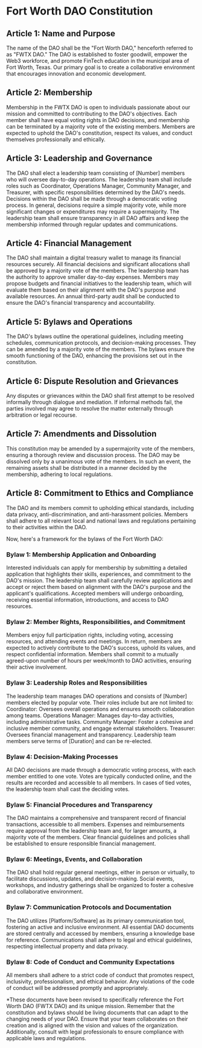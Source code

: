 # Fort Worth DAO Constitution

## Article 1: Name and Purpose

The name of the DAO shall be the "Fort Worth DAO," henceforth referred to as "FWTX DAO."
The DAO is established to foster goodwill, empower the Web3 workforce, and promote FinTech education in the municipal area of Fort Worth, Texas. Our primary goal is to create a collaborative environment that encourages innovation and economic development.

## Article 2: Membership

Membership in the FWTX DAO is open to individuals passionate about our mission and committed to contributing to the DAO's objectives.
Each member shall have equal voting rights in DAO decisions, and membership can be terminated by a majority vote of the existing members.
Members are expected to uphold the DAO's constitution, respect its values, and conduct themselves professionally and ethically.

## Article 3: Leadership and Governance

The DAO shall elect a leadership team consisting of [Number] members who will oversee day-to-day operations. The leadership team shall include roles such as Coordinator, Operations Manager, Community Manager, and Treasurer, with specific responsibilities determined by the DAO's needs.
Decisions within the DAO shall be made through a democratic voting process. In general, decisions require a simple majority vote, while more significant changes or expenditures may require a supermajority.
The leadership team shall ensure transparency in all DAO affairs and keep the membership informed through regular updates and communications.

## Article 4: Financial Management

The DAO shall maintain a digital treasury wallet to manage its financial resources securely.
All financial decisions and significant allocations shall be approved by a majority vote of the members. The leadership team has the authority to approve smaller day-to-day expenses.
Members may propose budgets and financial initiatives to the leadership team, which will evaluate them based on their alignment with the DAO's purpose and available resources.
An annual third-party audit shall be conducted to ensure the DAO's financial transparency and accountability.

## Article 5: Bylaws and Operations

The DAO's bylaws outline the operational guidelines, including meeting schedules, communication protocols, and decision-making processes. They can be amended by a majority vote of the members.
The bylaws ensure the smooth functioning of the DAO, enhancing the provisions set out in the constitution.

## Article 6: Dispute Resolution and Grievances

Any disputes or grievances within the DAO shall first attempt to be resolved informally through dialogue and mediation.
If informal methods fail, the parties involved may agree to resolve the matter externally through arbitration or legal recourse.

## Article 7: Amendments and Dissolution

This constitution may be amended by a supermajority vote of the members, ensuring a thorough review and discussion process.
The DAO may be dissolved only by a unanimous vote of the members. In such an event, the remaining assets shall be distributed in a manner decided by the membership, adhering to local regulations.

## Article 8: Commitment to Ethics and Compliance

The DAO and its members commit to upholding ethical standards, including data privacy, anti-discrimination, and anti-harassment policies.
Members shall adhere to all relevant local and national laws and regulations pertaining to their activities within the DAO.

Now, here's a framework for the bylaws of the Fort Worth DAO:


### Bylaw 1: Membership Application and Onboarding

Interested individuals can apply for membership by submitting a detailed application that highlights their skills, experiences, and commitment to the DAO's mission.
The leadership team shall carefully review applications and accept or reject them based on alignment with the DAO's purpose and the applicant's qualifications.
Accepted members will undergo onboarding, receiving essential information, introductions, and access to DAO resources.

### Bylaw 2: Member Rights, Responsibilities, and Commitment

Members enjoy full participation rights, including voting, accessing resources, and attending events and meetings.
In return, members are expected to actively contribute to the DAO's success, uphold its values, and respect confidential information.
Members shall commit to a mutually agreed-upon number of hours per week/month to DAO activities, ensuring their active involvement.

### Bylaw 3: Leadership Roles and Responsibilities

The leadership team manages DAO operations and consists of [Number] members elected by popular vote. Their roles include but are not limited to:
Coordinator: Oversees overall operations and ensures smooth collaboration among teams.
Operations Manager: Manages day-to-day activities, including administrative tasks.
Community Manager: Foster a cohesive and inclusive member community, and engage external stakeholders.
Treasurer: Oversees financial management and transparency.
Leadership team members serve terms of [Duration] and can be re-elected.

### Bylaw 4: Decision-Making Processes

All DAO decisions are made through a democratic voting process, with each member entitled to one vote.
Votes are typically conducted online, and the results are recorded and accessible to all members.
In cases of tied votes, the leadership team shall cast the deciding votes.

### Bylaw 5: Financial Procedures and Transparency

The DAO maintains a comprehensive and transparent record of financial transactions, accessible to all members.
Expenses and reimbursements require approval from the leadership team and, for larger amounts, a majority vote of the members.
Clear financial guidelines and policies shall be established to ensure responsible financial management.

### Bylaw 6: Meetings, Events, and Collaboration

The DAO shall hold regular general meetings, either in person or virtually, to facilitate discussions, updates, and decision-making.
Social events, workshops, and industry gatherings shall be organized to foster a cohesive and collaborative environment.

### Bylaw 7: Communication Protocols and Documentation

The DAO utilizes [Platform/Software] as its primary communication tool, fostering an active and inclusive environment.
All essential DAO documents are stored centrally and accessed by members, ensuring a knowledge base for reference.
Communications shall adhere to legal and ethical guidelines, respecting intellectual property and data privacy.

### Bylaw 8: Code of Conduct and Community Expectations

All members shall adhere to a strict code of conduct that promotes respect, inclusivity, professionalism, and ethical behavior.
Any violations of the code of conduct will be addressed promptly and appropriately.

*These documents have been revised to specifically reference the Fort Worth DAO (FWTX DAO) and its unique mission. Remember that the constitution and bylaws should be living documents that can adapt to the changing needs of your DAO. Ensure that your team collaborates on their creation and is aligned with the vision and values of the organization. Additionally, consult with legal professionals to ensure compliance with applicable laws and regulations.
